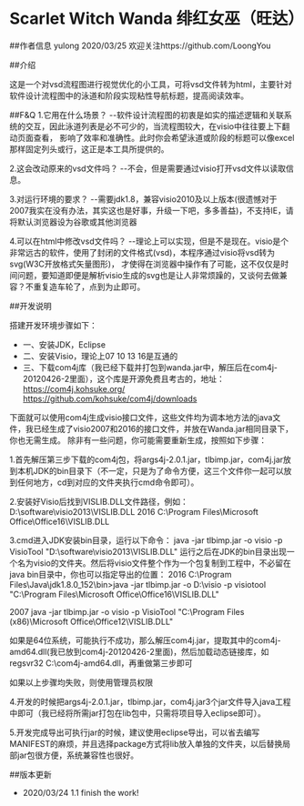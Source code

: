 # Scarlet Witch Wanda 绯红女巫（旺达）

##作者信息
yulong 2020/03/25
欢迎关注https://github.com/LoongYou

##介绍

这是一个对vsd流程图进行视觉优化的小工具，可将vsd文件转为html，主要针对软件设计流程图中的泳道和阶段实现粘性导航标题，提高阅读效率。

##F&Q
1.它用在什么场景？
--软件设计流程图的初衷是如实的描述逻辑和关联系统的交互，因此泳道列表是必不可少的，当流程图较大，在visio中往往要上下翻动页面查看，
影响了效率和准确性。此时你会希望泳道或阶段的标题可以像excel那样固定列头或行，这正是本工具所提供的。

2.这会改动原来的vsd文件吗？
--不会，但是需要通过visio打开vsd文件以读取信息。

3.对运行环境的要求？
--需要jdk1.8，兼容visio2010及以上版本(很遗憾对于2007我实在没有办法，其实这也是好事，升级一下吧，多多善益)，不支持IE，请将默认浏览器设为谷歌或其他浏览器

4.可以在html中修改vsd文件吗？
--理论上可以实现，但是不是现在。visio是个非常远古的软件，使用了封闭的文件格式(vsd)，本程序通过visio将vsd转为svg(W3C开放格式矢量图形)，
才使得在浏览器中操作有了可能，这不仅仅是时间问题，要知道即便是解析visio生成的svg也是让人非常烦躁的，又谈何去做兼容？不重复造车轮了，点到为止即可。



##开发说明

搭建开发环境步骤如下：
- 一、安装JDK，Eclipse
- 二、安装Visio，理论上07 10 13 16是互通的
- 三、下载com4j库（我已经下载并打包到wanda.jar中，解压后在com4j-20120426-2里面），这个库是开源免费且考古的，地址：
https://com4j.kohsuke.org/
https://github.com/kohsuke/com4j/downloads

下面就可以使用com4j生成visio接口文件，这些文件均为调本地方法的java文件，我已经生成了visio2007和2016的接口文件，并放在Wanda.jar相同目录下，你也无需生成。
除非有一些问题，你可能需要重新生成，按照如下步骤：

1.首先解压第三步下载的com4j包，将args4j-2.0.1.jar，tlbimp.jar，com4j.jar放到本机JDK的bin目录下（不一定，只是为了命令方便，这三个文件你一起可以放到任何地方，cd到对应的文件夹执行cmd命令即可）。

2.安装好Visio后找到VISLIB.DLL文件路径，例如：D:\software\visio2013\VISLIB.DLL
2016 C:\Program Files\Microsoft Office\Office16\VISLIB.DLL

3.cmd进入JDK安装bin目录，运行以下命令：
java -jar tlbimp.jar -o visio -p VisioTool "D:\software\visio2013\VISLIB.DLL"
运行之后在JDK的bin目录出现一个名为visio的文件夹。然后将visio文件整个作为一个包复制到工程中，不必留在java bin目录中，你也可以指定导出的位置：
2016 C:\Program Files\Java\jdk1.8.0_152\bin>java -jar tlbimp.jar -o D:\\visio -p visiotool "C:\Program Files\Microsoft Office\Office16\VISLIB.DLL"

2007  java -jar tlbimp.jar -o visio -p VisioTool "C:\Program Files (x86)\Microsoft Office\Office12\VISLIB.DLL"

如果是64位系统，可能执行不成功，那么解压com4j.jar，提取其中的com4j-amd64.dll(我已放到com4j-20120426-2里面)，然后加载动态链接库，如
regsvr32 C:\com4j-amd64.dll，再重做第三步即可

如果以上步骤均失败，则使用管理员权限

4.开发的时候把args4j-2.0.1.jar，tlbimp.jar，com4j.jar3个jar文件导入java工程中即可（我已经将所需jar打包在lib包中，只需将项目导入eclipse即可）。

5.开发完成导出可执行jar的时候，建议使用eclipse导出，可以省去编写MANIFEST的麻烦，并且选择package方式将lib放入单独的文件夹，以后替换局部jar包很方便，系统兼容性也很好。

##版本更新
- 2020/03/24 1.1
finish the work!


